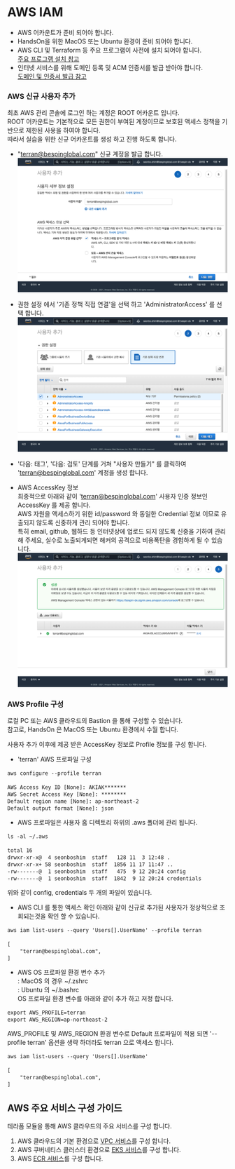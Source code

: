 # AWS IAM 

 
- AWS 어카운트가 준비 되어야 합니다.
- HandsOn을 위한 MacOS 또는 Ubuntu 환경이 준비 되어야 합니다.
- AWS CLI 및 Terraform 등 주요 프로그램이 사전에 설치 되어야 합니다.  
  [주요 프로그램 설치 참고](./setup-macos.md)
- 인터넷 서비스를 위해 도메인 등록 및 ACM 인증서를 발급 받아야 합니다.   
  [도메인 및 인증서 발급 참고](./docs/domain-acm.md)

### AWS 신규 사용자 추가
최초 AWS 관리 콘솔에 로그인 하는 계정은 ROOT 어카운트 입니다.  
ROOT 어카운트는 기본적으로 모든 권한이 부여된 계정이므로 보호된 액세스 정책을 기반으로 제한된 사용을 하여야 합니다.  
따라서 실습을 위한 신규 어카운트를 생성 하고 진행 하도록 합니다.

- "terran@bespinglobal.com" 신규 계정을 발급 합니다.
  ![IAM-01](./docs/images/fireshot-20211117-001.png)

- 권한 설정 에서 '기존 정책 직접 연결'을 선택 하고 'AdministratorAccess' 를 선택 합니다.
  ![IAM-02](./docs/images/fireshot-20211117-002.png)
- '다음: 태그', '다음: 검토' 단계를 거쳐  "사용자 만들기" 를 클릭하여 'terran@bespinglobal.com' 계정을 생성 합니다.

- AWS AccessKey 정보  
  최종적으로 아래와 같이 'terran@bespinglobal.com' 사용자 인증 정보인 AccessKey 를 제공 합니다.  
  AWS 자원을 액세스하기 위한 id/password 와 동일한 Credential 정보 이므로 유출되지 않도록 신중하게 관리 되어야 합니다.  
  특히 email, github, 웹하드 등 인터넷상에 업로드 되지 않도록 신중을 기하여 관리해 주세요, 실수로 노출되게되면 해커의 공격으로 비용폭탄을 경험하게 될 수 있습니다.
  ![IAM-03](./docs/images/fireshot-20211117-003.png)


### AWS Profile 구성
로컬 PC 또는 AWS 클라우드의 Bastion 을 통해 구성할 수 있습니다.  
참고로, HandsOn 은 MacOS 또는 Ubuntu 환경에서 수월 합니다.

사용자 추가 이후에 제공 받은 AccessKey 정보로 Profile 정보를 구성 합니다.
- 'terran' AWS 프로파일 구성
```
aws configure --profile terran

AWS Access Key ID [None]: AKIAK*******
AWS Secret Access Key [None]: ********
Default region name [None]: ap-northeast-2
Default output format [None]: json
```
- AWS 프로파일은 사용자 홈 디렉토리 하위의 .aws 폴더에 관리 됩니다.
```
ls -al ~/.aws

total 16
drwxr-xr-x@  4 seonboshim  staff   128 11  3 12:48 .
drwxr-xr-x+ 58 seonboshim  staff  1856 11 17 11:47 ..
-rw-------@  1 seonboshim  staff   475  9 12 20:24 config
-rw-------@  1 seonboshim  staff  1842  9 12 20:24 credentials
```
위와 같이 config, credentials 두 개의 파일이 있습니다.

- AWS CLI 를 통한 액세스 확인
  아래와 같이 신규로 추가된 사용자가 정상적으로 조회되는것을 확인 할 수 있습니다.
```
aws iam list-users --query 'Users[].UserName' --profile terran

[
    "terran@bespinglobal.com",
]
```

- AWS OS 프로파일 환경 변수 추가  
  : MacOS 의 경우 ~/.zshrc  
  : Ubuntu 의 ~/.bashrc   
  OS 프로파일 환경 변수를 아래와 같이 추가 하고 저정 합니다.
```
export AWS_PROFILE=terran
export AWS_REGION=ap-northeast-2
```
AWS_PROFILE 및 AWS_REGION 환경 변수로 Default 프로파일이 적용 되면 '--profile terran' 옵션을 생략 하더라도 terran 으로 액세스 합니다.
```
aws iam list-users --query 'Users[].UserName'

[
    "terran@bespinglobal.com",
]
```

## AWS 주요 서비스 구성 가이드
테라폼 모듈을 통해 AWS 클라우드의 주요 서비스를 구성 합니다.

1. AWS 클라우드의 기본 환경으로 [VPC 서비스](10-vpc/README.md)를 구성 합니다.
2. AWS 쿠버네티스 클러스터 환경으로 [EKS 서비스](20-eks/README.md)를 구성 합니다.
3. AWS [ECR 서비스](catalogue-ecr/README.md)를 구성 합니다.
